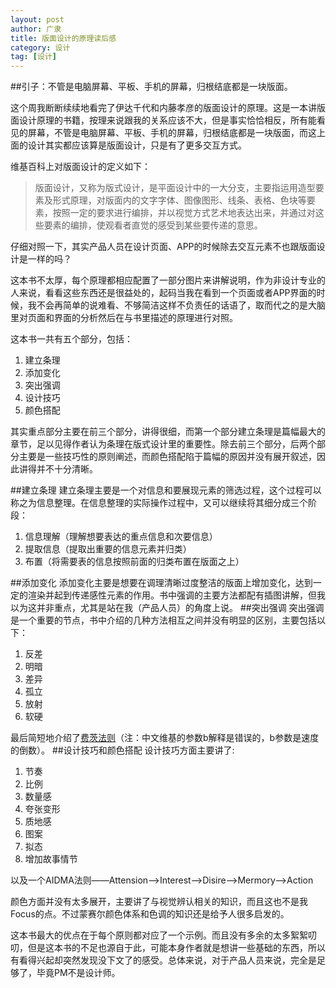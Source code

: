 ```yaml
---
layout: post
author: 广隶
title: 版面设计的原理读后感
category: 设计
tag: [设计]
---
```



##引子：不管是电脑屏幕、平板、手机的屏幕，归根结底都是一块版面。

这个周我断断续续地看完了伊达千代和内藤孝彦的版面设计的原理。这是一本讲版面设计原理的书籍，按理来说跟我的关系应该不大，但是事实恰恰相反，所有能看见的屏幕，不管是电脑屏幕、平板、手机的屏幕，归根结底都是一块版面，而这上面的设计其实都应该算是版面设计，只是有了更多交互方式。

维基百科上对版面设计的定义如下：

>版面设计，又称为版式设计，是平面设计中的一大分支，主要指运用造型要素及形式原理，对版面内的文字字体、图像图形、线条、表格、色块等要素，按照一定的要求进行编排，并以视觉方式艺术地表达出来，并通过对这些要素的编排，使观看者直觉的感受到某些要传递的意思。

仔细对照一下，其实产品人员在设计页面、APP的时候除去交互元素不也跟版面设计是一样的吗？

这本书不太厚，每个原理都相应配置了一部分图片来讲解说明，作为非设计专业的人来说，看看这些东西还是很益处的，起码当我在看到一个页面或者APP界面的时候，我不会再简单的说难看、不够简洁这样不负责任的话语了，取而代之的是大脑里对页面和界面的分析然后在与书里描述的原理进行对照。

这本书一共有五个部分，包括：

1. 建立条理
2. 添加变化
3. 突出强调
4. 设计技巧
5. 颜色搭配

其实重点部分主要在前三个部分，讲得很细，而第一个部分建立条理是篇幅最大的章节，足以见得作者认为条理在版式设计里的重要性。除去前三个部分，后两个部分主要是一些技巧性的原则阐述，而颜色搭配陷于篇幅的原因并没有展开叙述，因此讲得并不十分清晰。

##建立条理
建立条理主要是一个对信息和要展现元素的筛选过程，这个过程可以称之为信息整理。在信息整理的实际操作过程中，又可以继续将其细分成三个阶段：

1. 信息理解（理解想要表达的重点信息和次要信息）
2. 提取信息（提取出重要的信息元素并归类）
3. 布置（将需要表的信息按照前面的归类布置在版面之上）


##添加变化
添加变化主要是想要在调理清晰过度整洁的版面上增加变化，达到一定的渲染并起到传递感性元素的作用。书中强调的主要方法都配有插图讲解，但我以为这并非重点，尤其是站在我（产品人员）的角度上说。
##突出强调
突出强调是一个重要的节点，书中介绍的几种方法相互之间并没有明显的区别，主要包括以下：

1. 反差
2. 明暗
3. 差异
4. 孤立
5. 放射
6. 软硬

最后简短地介绍了[费茨法则](http://zh.wikipedia.org/wiki/%E8%B4%B9%E8%8C%A8%E6%B3%95%E5%88%99)（注：中文维基的参数b解释是错误的，b参数是速度的倒数）。
##设计技巧和颜色搭配
设计技巧方面主要讲了:

1. 节奏
2. 比例
3. 数量感
4. 夸张变形
5. 质地感
6. 图案
7. 拟态
8. 增加故事情节

以及一个AIDMA法则——Attension——>Interest——>Disire——>Mermory——>Action

颜色方面并没有太多展开，主要讲了与视觉辨认相关的知识，而且这也不是我Focus的点。不过蒙赛尔颜色体系和色调的知识还是给予人很多启发的。

这本书最大的优点在于每个原则都对应了一个示例。而且没有多余的太多絮絮叨叨，但是这本书的不足也源自于此，可能本身作者就是想讲一些基础的东西，所以有看得兴起却突然发现没下文了的感受。总体来说，对于产品人员来说，完全是足够了，毕竟PM不是设计师。